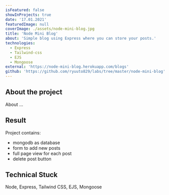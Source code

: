 ```yaml
---
isFeatured: false
showInProjects: true
date: '17.01.2021'
featuredImage: null
coverImage: ./assets/node-mini-blog.jpg
title: 'Node Mini Blog'
about: 'Simple blog using Express where you can store your posts.'
technologies:
  - Express
  - Tailwind-css
  - EJS
  - Mongoose
external: 'https://node-mini-blog.herokuapp.com/blogs'
github: 'https://github.com/ryuuto829/labs/tree/master/node-mini-blog'
---
```


## About the project

About ...

## Result

Project contains:

- mongodb as database
- form to add new posts
- full page view for each post
- delete post button

## Technical Stuck

Node, Express, Tailwind CSS, EJS, Mongoose
